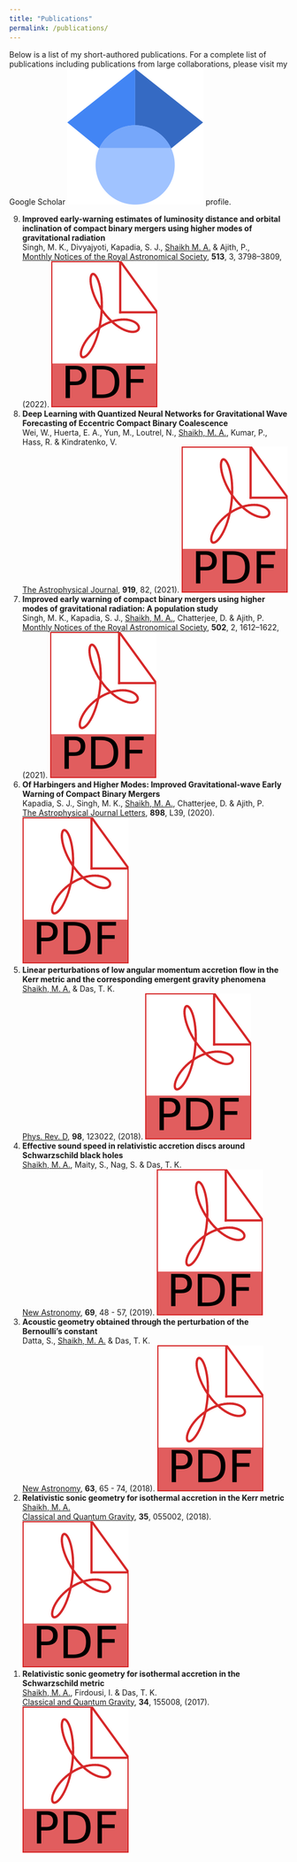 ```yaml
---
title: "Publications"
permalink: /publications/
---
```

Below is a list of my short-authored publications. For a complete list of publications including publications from large collaborations, please visit my Google Scholar <a href="https://scholar.google.com/citations?user=EcFhopXwEb0C&hl=en&oi=sra"><img class="svg-icon" src="/assets/google_scholar_icon.svg"></a> profile.

<ol reversed>
	<li><b>Improved early-warning estimates of luminosity distance and orbital inclination of compact binary mergers using higher modes of gravitational radiation</b><br>
  Singh, M. K., Divyajyoti, Kapadia, S. J., <u>Shaikh M. A.</u> & Ajith, P.,<br>
  <a href="https://doi.org/10.1093/mnras/stac852">Monthly Notices of the Royal Astronomical Society</a>, <b>513</b>, 3, 3798–3809, (2022). <a href="https://arxiv.org/pdf/2202.05802.pdf"><img class="svg-icon" src="/assets/pdf.svg"></a>
	</li>
	<li> <b> Deep Learning with Quantized Neural Networks for Gravitational Wave Forecasting of Eccentric Compact Binary Coalescence</b><br>
	Wei, W., Huerta, E. A., Yun, M., Loutrel, N.,  <u>Shaikh, M. A.</u>, Kumar, P., Hass, R. & Kindratenko, V.<br>
	<a href="https://iopscience.iop.org/article/10.3847/1538-4357/ac1121">The Astrophysical Journal</a>, <b>919</b>, 82, (2021). <a href="https://arxiv.org/pdf/2012.03963.pdf"><img class="svg-icon" src="/assets/pdf.svg"></a>
	</li>
	<li> <b> Improved early warning of compact binary mergers using higher modes of gravitational radiation: A population study</b><br>
     Singh, M. K., Kapadia, S. J., <u>Shaikh, M. A.</u>, Chatterjee, D. & Ajith, P.  <br>
	<a href="https://doi.org/10.1093/mnras/stab125">Monthly Notices of the Royal Astronomical Society</a>, <b>502</b>, 2, 1612–1622, (2021). <a href="https://arxiv.org/pdf/2010.12407.pdf"><img class="svg-icon" src="/assets/pdf.svg"></a>
	 </li>
	<li> <b> Of Harbingers and Higher Modes: Improved Gravitational-wave Early Warning of Compact Binary Mergers</b><br>
     Kapadia, S. J., Singh, M. K., <u>Shaikh, M. A.</u>, Chatterjee, D. & Ajith, P.<br>
     <a href="https://doi.org/10.3847%2F2041-8213%2Faba42d">The Astrophysical Journal Letters</a>, <b>898</b>, L39, (2020). <a href="https://arxiv.org/pdf/2005.08830.pdf"><img class="svg-icon" src="/assets/pdf.svg"></a>
	 </li>
	<li> <b>Linear perturbations of low angular momentum accretion flow in the Kerr metric and the corresponding emergent gravity phenomena</b><br>
     <u>Shaikh, M. A.</u> & Das, T. K.<br>
     <a href="https://link.aps.org/doi/10.1103/PhysRevD.98.123022">Phys. Rev. D</a>, <b>98</b>, 123022, (2018). <a href="https://arxiv.org/pdf/1803.09896.pdf"><img class="svg-icon" src="/assets/pdf.svg"></a>
	</li>
	<li> <b>Effective sound speed in relativistic accretion discs around Schwarzschild black holes</b><br>
     <u>Shaikh, M. A.</u>, Maity, S., Nag, S. & Das, T. K.<br>
 <a href="http://www.sciencedirect.com/science/article/pii/S1384107618302896">New Astronomy</a>, <b>69</b>, 48 - 57, (2019). <a href="https://arxiv.org/pdf/1806.04084.pdf"><img class="svg-icon" src="/assets/pdf.svg"></a>
	</li>
	<li> <b>Acoustic geometry obtained through the perturbation of the Bernoulli’s constant</b><br>
     Datta, S., <u>Shaikh, M. A.</u> & Das, T. K.<br>
 <a href="http://www.sciencedirect.com/science/article/pii/S1384107617301847">New Astronomy</a>, <b>63</b>, 65 - 74, (2018). <a href="https://arxiv.org/pdf/1612.07954.pdf"><img class="svg-icon" src="/assets/pdf.svg"></a>
	</li>
	<li> <b>Relativistic sonic geometry for isothermal accretion in the Kerr metric</b><br>
     <u>Shaikh, M. A.</u><br>
 <a href="https://doi.org/10.1088%2F1361-6382%2Faaa5cd">Classical and Quantum Gravity</a>, <b>35</b>, 055002, (2018). <a href="https://arxiv.org/pdf/1705.04918.pdf"><img class="svg-icon" src="/assets/pdf.svg"></a>
	</li>
	<li> <b>Relativistic sonic geometry for isothermal accretion in the Schwarzschild metric</b><br>
     <u>Shaikh, M. A.</u>, Firdousi, I. & Das, T. K.<br>
     <a href="https://doi.org/10.1088%2F1361-6382%2Faa7b19">Classical and Quantum Gravity</a>, <b>34</b>, 155008, (2017). <a href="https://arxiv.org/pdf/1612.07963.pdf"><img class="svg-icon" src="/assets/pdf.svg"></a>
	</li>
</ol>
